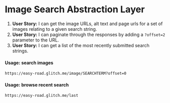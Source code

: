 # Image Search Abstraction Layer

1. **User Story:** I can get the image URLs, alt text and page urls for a set of images relating to a given search string.
2. **User Story:** I can paginate through the responses by adding a `?offset=2` parameter to the URL.
3. **User Story:** I can get a list of the most recently submitted search strings.

#### Usage: search images

```
https://easy-road.glitch.me/image/SEARCHTERM?offset=0
```

#### Usage: browse recent search

```
https://easy-road.glitch.me/last
```

